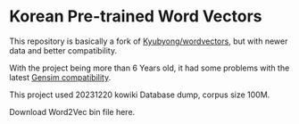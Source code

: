 # Korean Pre-trained Word Vectors 
This repository is basically a fork of [Kyubyong/wordvectors](https://github.com/Kyubyong/wordvectors), but with newer data and better compatibility. 

With the project being more than 6 Years old, it had some problems with the latest [Gensim compatibility](https://stackoverflow.com/questions/70458726/cant-load-the-pre-trained-word2vec-of-korean-language).

This project used 20231220 kowiki Database dump, corpus size 100M. 

Download Word2Vec bin file here. 
